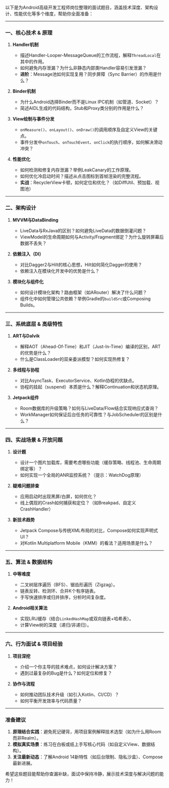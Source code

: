 以下是为Android高级开发工程师岗位整理的面试题目，涵盖技术深度、架构设计、性能优化等多个维度，帮助你全面准备：

---

### **一、核心技术 & 原理**
1. **Handler机制**  
   - 描述Handler-Looper-MessageQueue的工作流程，解释`ThreadLocal`在其中的作用。
   - 如何避免内存泄漏？为什么非静态内部类Handler容易引发泄漏？
   - **进阶**：Message池如何实现复用？同步屏障（Sync Barrier）的作用是什么？

2. **Binder机制**  
   - 为什么Android选择Binder而不是Linux IPC机制（如管道、Socket）？
   - 简述AIDL生成的代码结构，Stub和Proxy类分别的作用是什么？

3. **View绘制与事件分发**  
   - `onMeasure()`、`onLayout()`、`onDraw()`的调用顺序及自定义View的关键点。
   - 事件分发中`onTouch`、`onTouchEvent`、`onClick`的执行顺序，如何解决滑动冲突？

4. **性能优化**  
   - 如何检测和修复内存泄漏？举例LeakCanary的工作原理。
   - 如何优化冷启动时间？描述从点击图标到首帧渲染的完整流程。
   - **实战**：RecyclerView卡顿，如何定位和优化？（如DiffUtil、预加载、视图池）

---

### **二、架构设计**
1. **MVVM与DataBinding**  
   - LiveData与RxJava的区别？如何避免LiveData的数据倒灌问题？
   - ViewModel的生命周期如何与Activity/Fragment绑定？为什么旋转屏幕后数据不丢失？

2. **依赖注入（DI）**  
   - 对比Dagger2与Hilt的核心思想，Hilt如何简化Dagger的使用？
   - 依赖注入在模块化开发中的优势是什么？

3. **模块化与组件化**  
   - 如何设计模块化架构？路由框架（如ARouter）解决了什么问题？
   - 组件化中如何管理公共依赖？举例Gradle的`buildSrc`或Composing Builds。

---

### **三、系统底层 & 高级特性**
1. **ART与Dalvik**  
   - 解释AOT（Ahead-Of-Time）和JIT（Just-In-Time）编译的区别，ART的优势是什么？
   - 什么是ClassLoader的双亲委派模型？如何实现热修复？

2. **多线程与协程**  
   - 对比AsyncTask、ExecutorService、Kotlin协程的优缺点。
   - 协程的挂起（suspend）本质是什么？解释Continuation和状态机原理。

3. **Jetpack组件**  
   - Room数据库的升级策略？如何与LiveData/Flow结合实现响应式查询？
   - WorkManager如何保证后台任务的可靠性？与JobScheduler的区别是什么？

---

### **四、实战场景 & 开放问题**
1. **设计题**  
   - 设计一个图片加载库，需要考虑哪些功能（缓存策略、线程池、生命周期绑定等）？
   - 如何实现一个全局的ANR监控系统？（提示：WatchDog原理）

2. **疑难问题排查**  
   - 应用启动时出现黑屏/白屏，如何优化？
   - 线上偶现的Crash如何捕获和定位？（如Breakpad、自定义CrashHandler）

3. **新技术趋势**  
   - Jetpack Compose与传统XML布局的对比，Compose如何实现声明式UI？
   - 对Kotlin Multiplatform Mobile（KMM）的看法？适用场景是什么？

---

### **五、算法 & 数据结构**
1. **中等难度**  
   - 二叉树层序遍历（BFS）、锯齿形遍历（Zigzag）。
   - 链表反转、检测环、合并K个有序链表。
   - 手写快速排序或归并排序，分析时间复杂度。

2. **Android相关算法**  
   - 实现LRU缓存（结合`LinkedHashMap`或双向链表+哈希表）。
   - 计算View树的深度（递归/非递归）。

---

### **六、行为面试 & 项目经验**
1. **项目深挖**  
   - 介绍一个你主导的技术难点，如何设计解决方案？  
   - 遇到过最复杂的Bug是什么？如何定位和修复？

2. **协作与流程**  
   - 如何推动团队技术升级（如引入Kotlin、CI/CD）？  
   - 如何平衡开发效率与代码质量？

---

### **准备建议**
1. **原理结合实践**：避免死记硬背，用项目案例解释技术选型（如为什么用Room而非Realm）。
2. **模拟真实场景**：练习在白板或纸上手写核心代码（如自定义View、数据结构）。
3. **关注最新动态**：了解Android 14新特性（如后台限制、隐私沙盒）、Compose最新进展。

希望这些题目能帮助你查漏补缺，面试中保持冷静，展示技术深度与解决问题的能力！
